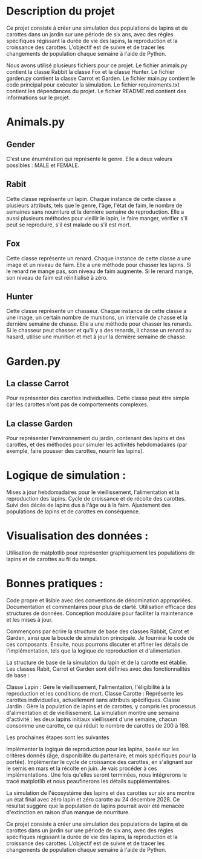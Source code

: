 # Description du projet

Ce projet consiste à créer une simulation des populations de lapins et de carottes dans un jardin sur une période de six ans, avec des règles spécifiques régissant la durée de vie des lapins, la reproduction et la croissance des carottes. L'objectif est de suivre et de tracer les changements de population chaque semaine à l'aide de Python.


Nous avons utilisé plusieurs fichiers pour ce projet. Le fichier animals.py contient la classe Rabbit la classe Fox et la classe Hunter. Le fichier garden.py contient la classe Carrot et Garden. Le fichier main.py contient le code principal pour exécuter la simulation. Le fichier requirements.txt contient les dépendances du projet. Le fichier README.md contient des informations sur le projet.

# Animals.py

## Gender 

C'est une énumération qui représente le genre. Elle a deux valeurs possibles : MALE et FEMALE.

## Rabit 

Cette classe représente un lapin. Chaque instance de cette classe a plusieurs attributs, tels que le genre, l'âge, l'état de faim, le nombre de semaines sans nourriture et la dernière semaine de reproduction. Elle a aussi plusieurs méthodes pour vieillir le lapin, le faire manger, vérifier s'il peut se reproduire, s'il est malade ou s'il est mort.


## Fox 

Cette classe représente un renard. Chaque instance de cette classe a une image et un niveau de faim. Elle a une méthode pour chasser les lapins. Si le renard ne mange pas, son niveau de faim augmente. Si le renard mange, son niveau de faim est réinitialisé à zéro.

## Hunter

Cette classe représente un chasseur. Chaque instance de cette classe a une image, un certain nombre de munitions, un intervalle de chasse et la dernière semaine de chasse. Elle a une méthode pour chasser les renards. Si le chasseur peut chasser et qu'il y a des renards, il chasse un renard au hasard, utilise une munition et met à jour la dernière semaine de chasse.

# Garden.py

## La classe Carrot
Pour représenter des carottes individuelles. Cette classe peut être simple car les carottes n'ont pas de comportements complexes.

## La classe Garden

Pour représenter l'environnement du jardin, contenant des lapins et des carottes, et des méthodes pour simuler les activités hebdomadaires (par exemple, faire pousser des carottes, nourrir les lapins).


# Logique de simulation :

Mises à jour hebdomadaires pour le vieillissement, l'alimentation et la reproduction des lapins.
Cycle de croissance et de récolte des carottes.
Suivi des décès de lapins dus à l'âge ou à la faim.
Ajustement des populations de lapins et de carottes en conséquence.


# Visualisation des données :

Utilisation de matplotlib pour représenter graphiquement les populations de lapins et de carottes au fil du temps.

# Bonnes pratiques :

Code propre et lisible avec des conventions de dénomination appropriées.
Documentation et commentaires pour plus de clarté.
Utilisation efficace des structures de données.
Conception modulaire pour faciliter la maintenance et les mises à jour.

Commençons par écrire la structure de base des classes Rabbit, Carot et Garden, ainsi que la boucle de simulation principale. Je fournirai le code de ces composants. Ensuite, nous pourrons discuter et affiner les détails de l'implémentation, tels que la logique de reproduction et d'alimentation.


La structure de base de la simulation du lapin et de la carotte est établie. Les classes Rabit, Carrot et Garden sont définies avec des fonctionnalités de base :


Classe Lapin : Gère le vieillissement, l'alimentation, l'éligibilité à la reproduction et les conditions de mort.
Classe Carotte : Représente les carottes individuelles, actuellement sans attributs spécifiques.
Classe Jardin : Gère la population de lapins et de carottes, y compris les processus d'alimentation et de vieillissement.
La simulation montre une semaine d'activité : les deux lapins initiaux vieillissent d'une semaine, chacun consomme une carotte, ce qui réduit le nombre de carottes de 200 à 198.


Les prochaines étapes sont les suivantes


Implémenter la logique de reproduction pour les lapins, basée sur les critères donnés (âge, disponibilité du partenaire, et mois spécifiques pour la portée).
Implémenter le cycle de croissance des carottes, en s'alignant sur le semis en mars et la récolte en juin.
Je vais procéder à ces implémentations. Une fois qu'elles seront terminées, nous intégrerons le tracé matplotlib et nous peaufinerons les détails supplémentaires. 




La simulation de l'écosystème des lapins et des carottes sur six ans montre un état final avec zéro lapin et zéro carotte au 24 décembre 2028. Ce résultat suggère que la population de lapins pourrait avoir été menacée d'extinction en raison d'un manque de nourriture.

Ce projet consiste à créer une simulation des populations de lapins et de carottes dans un jardin sur une période de six ans, avec des règles spécifiques régissant la durée de vie des lapins, la reproduction et la croissance des carottes. L'objectif est de suivre et de tracer les changements de population chaque semaine à l'aide de Python.

